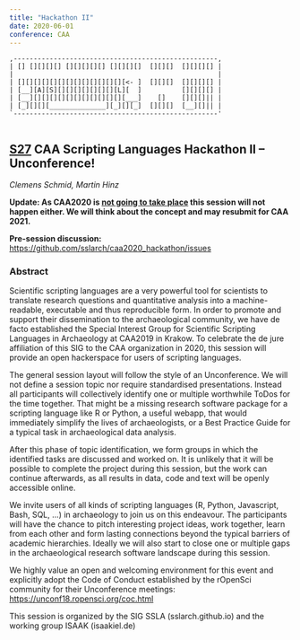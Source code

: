 ```yaml
---
title: "Hackathon II"
date: 2020-06-01
conference: CAA
---
```

<div class = "ascii_art_wrapper">
<div class = "ascii_art">

```
,---------------------------------------------------,
| [] [][][][] [][][][][] [][][][]  [][][]  [][][][] |
|                                                   |
| [][][][][][][][][][][][][][<- ]  [][][]  [][][][] |
| [__][A][S][][][][][][][][L][  ]          [][][][] |
| [__][][][][][][][][][][][][___]    []    [][][]|| |
| [_][][][______________][_][][_]  [][][]  [__][]|| |
`---------------------------------------------------'


```
<!-- Inspiration: http://ascii.co.uk/art/computer -->
</div>
</div>

## [S27](https://2020.caaconference.org/sessions/#header-text-1569420700855) CAA Scripting Languages Hackathon II – Unconference!

*Clemens Schmid, Martin Hinz*

**Update: As CAA2020 is [not going to take place](https://caa-international.org/2020/06/11/caa-2020-cancelled/) this session will not happen either. We will think about the concept and may resubmit for CAA 2021.**

**Pre-session discussion:** https://github.com/sslarch/caa2020_hackathon/issues

### Abstract

Scientific scripting languages are a very powerful tool for scientists to translate research questions and quantitative analysis into a machine-readable, executable and thus reproducible form. In order to promote and support their dissemination to the archaeological community, we have de facto established the Special Interest Group for Scientific Scripting Languages in Archaeology at CAA2019 in Krakow. To celebrate the de jure affiliation of this SIG to the CAA organization in 2020, this session will provide an open hackerspace for users of scripting languages.

The general session layout will follow the style of an Unconference. We will not define a session topic nor require standardised presentations. Instead all participants will collectively identify one or multiple worthwhile ToDos for the time together. That might be a missing research software package for a scripting language like R or Python, a useful webapp, that would immediately simplify the lives of archaeologists, or a Best Practice Guide for a typical task in archaeological data analysis.

After this phase of topic identification, we form groups in which the identified tasks are discussed and worked on. It is unlikely that it will be possible to complete the project during this session, but the work can continue afterwards, as all results in data, code and text will be openly accessible online.

We invite users of all kinds of scripting languages (R, Python, Javascript, Bash, SQL, ...) in archaeology to join us on this endeavour. The participants will have the chance to pitch interesting project ideas, work together, learn from each other and form lasting connections beyond the typical barriers of academic hierarchies. Ideally we will also start to close one or multiple gaps in the archaeological research software landscape during this session.

We highly value an open and welcoming environment for this event and explicitly adopt the Code of Conduct established by the rOpenSci community for their Unconference meetings: https://unconf18.ropensci.org/coc.html

This session is organized by the SIG SSLA (sslarch.github.io) and the working group ISAAK (isaakiel.de)

